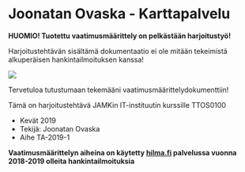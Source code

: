 # Joonatan Ovaska - Karttapalvelu

**HUOMIO! Tuotettu vaatimusmäärittely on pelkästään harjoitustyö!**

Harjoitustehtävän sisältämä dokumentaatio ei ole mitään tekeimistä alkuperäisen hankintailmoituksen  kanssa!

![](https://openclipart.org/image/300px/svg_to_png/249638/AbstractDesign288.png)

Tervetuloa tutustumaan tekemääni vaatimusmäärittelydokumenttiin!

Tämä on harjoitustehtävä JAMKin IT-instituutin kurssille TTOS0100 

* Kevät 2019
* Tekijä: Joonatan Ovaska
* Aihe TA-2019-1

**Vaatimusmäärittelyn aiheina on käytetty [hilma.fi](http://hilma.fi) palvelussa vuonna 2018-2019 olleita hankintailmoituksia**





